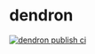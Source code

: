 # dendron

[![dendron publish ci](https://github.com/duchunmu/dendron/actions/workflows/dendron-publish.yml/badge.svg?branch=main)](https://github.com/duchunmu/dendron/actions/workflows/dendron-publish.yml)
